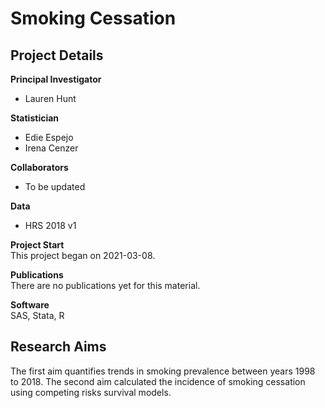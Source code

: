 # Smoking Cessation

## Project Details
**Principal Investigator**
- Lauren Hunt           

**Statistician**           
- Edie Espejo  
- Irena Cenzer         

**Collaborators**          
- To be updated

**Data**
- HRS 2018 v1

**Project Start**  
This project began on 2021-03-08.

**Publications**  
There are no publications yet for this material.

**Software**  
SAS, Stata, R

## Research Aims
The first aim quantifies trends in smoking prevalence between years 1998 to 2018. The second aim calculated the incidence of smoking cessation using competing risks survival models.
